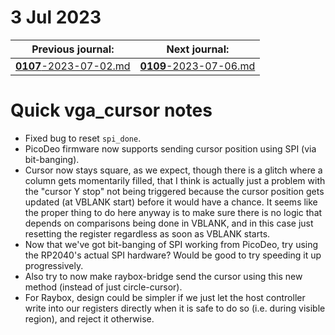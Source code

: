 # 3 Jul 2023

| Previous journal: | Next journal: |
|-|-|
| [**0107**-2023-07-02.md](./0107-2023-07-02.md) | [**0109**-2023-07-06.md](./0109-2023-07-06.md) |

# Quick vga_cursor notes

*   Fixed bug to reset `spi_done`.
*   PicoDeo firmware now supports sending cursor position using SPI (via bit-banging).
*   Cursor now stays square, as we expect, though there is a glitch where a column gets momentarily
    filled, that I think is actually just a problem with the "cursor Y stop" not being triggered
    because the cursor position gets updated (at VBLANK start) before it would have a chance.
    It seems like the proper thing to do here anyway is to make sure there is no logic that depends
    on comparisons being done in VBLANK, and in this case just resetting the register regardless as soon
    as VBLANK starts.
*   Now that we've got bit-banging of SPI working from PicoDeo, try using the RP2040's actual SPI hardware?
    Would be good to try speeding it up progressively.
*   Also try to now make raybox-bridge send the cursor using this new method (instead of just circle-cursor).
*   For Raybox, design could be simpler if we just let the host controller write into our registers
    directly when it is safe to do so (i.e. during visible region), and reject it otherwise.
